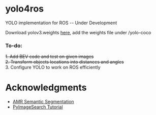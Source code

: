 # yolo4ros
YOLO implementation for ROS -- Under Development

Download yolov3.weights [here](https://drive.google.com/file/d/1n9MvXffqNCDBZv-9UEk26hlNVuhFQNpK/view?usp=sharing), add the weights file under /yolo-coco

### To-do:
~~1. Add BEV code and test on given images~~ <br>
~~2. Transform objects locations into distances and angles~~ <br>
3. Configure YOLO to work on ROS efficiently

# Acknowledgments
- [AMR Semantic Segmentation](https://github.com/jdgalviss/AMR_semantic_segmentation)
- [PyImageSearch Tutorial](https://www.pyimagesearch.com/2018/11/12/yolo-object-detection-with-opencv/)
